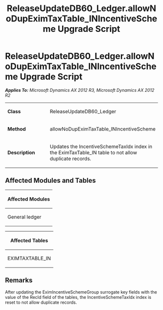 ﻿---
title: ReleaseUpdateDB60_Ledger.allowNoDupEximTaxTable_INIncentiveScheme Upgrade Script
TOCTitle: ReleaseUpdateDB60_Ledger.allowNoDupEximTaxTable_INIncentiveScheme Upgrade Script
ms:assetid: fc0bb9ae-e879-97eb-8209-1ce95181aafa
ms:mtpsurl: https://msdn.microsoft.com/en-us/library/JJ720138(v=AX.60)
ms:contentKeyID: 49712443
ms.date: 05/18/2015
mtps_version: v=AX.60
---

# ReleaseUpdateDB60\_Ledger.allowNoDupEximTaxTable\_INIncentiveScheme Upgrade Script 


_**Applies To:** Microsoft Dynamics AX 2012 R3, Microsoft Dynamics AX 2012 R2_

<table>
<colgroup>
<col style="width: 50%" />
<col style="width: 50%" />
</colgroup>
<tbody>
<tr class="odd">
<td><p><strong>Class</strong></p></td>
<td><p>ReleaseUpdateDB60_Ledger</p></td>
</tr>
<tr class="even">
<td><p><strong>Method</strong></p></td>
<td><p>allowNoDupEximTaxTable_INIncentiveScheme</p></td>
</tr>
<tr class="odd">
<td><p><strong>Description</strong></p></td>
<td><p>Updates the IncentiveSchemeTaxIdx index in the EximTaxTable_IN table to not allow duplicate records.</p></td>
</tr>
</tbody>
</table>


## Affected Modules and Tables

<table>
<colgroup>
<col style="width: 100%" />
</colgroup>
<thead>
<tr class="header">
<th><p>Affected Modules</p></th>
</tr>
</thead>
<tbody>
<tr class="odd">
<td><p>General ledger</p></td>
</tr>
</tbody>
</table>


<table>
<colgroup>
<col style="width: 100%" />
</colgroup>
<thead>
<tr class="header">
<th><p>Affected Tables</p></th>
</tr>
</thead>
<tbody>
<tr class="odd">
<td><p>EXIMTAXTABLE_IN</p></td>
</tr>
</tbody>
</table>


## Remarks

After updating the EximIncentiveSchemeGroup surrogate key fields with the value of the RecId field of the tables, the IncentiveSchemeTaxIdx index is reset to not allow duplicate records.

  


